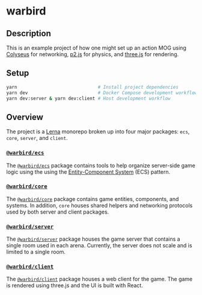 # warbird

## Description

This is an example project of how one might set up an action MOG using [Colyseus](https://colyseus.io) for networking, [p2.js](https://github.com/schteppe/p2.js) for physics, and [three.js](https://threejs.org) for rendering.

## Setup

```sh
yarn                              # Install project dependencies
yarn dev                          # Docker Compose development workflow
yarn dev:server & yarn dev:client # Host development workflow
```

## Overview

The project is a [Lerna](https://github.com/lerna/lerna) monorepo broken up into four major packages: `ecs`, `core`, `server`, and `client`.

### [`@warbird/ecs`](packages/ecs)

The [`@warbird/ecs`](packages/ecs) package contains tools to help organize server-side game logic using the using the [Entity-Component System](https://en.wikipedia.org/wiki/Entity_component_system) (ECS) pattern.

### [`@warbird/core`](packages/core)

The [`@warbird/core`](packages/core) package contains game entities, components, and systems. In addition, `core` houses shared helpers and networking protocols used by both server and client packages.

### [`@warbird/server`](packages/server)

The [`@warbird/server`](packages/server) package houses the game server that contains a single room used in each arena. Currently, the server does not scale and is limited to a single room.

### [`@warbird/client`](packages/client)

The [`@warbird/client`](packages/client) package houses a web client for the game. The game is rendered using three.js and the UI is built with React.

